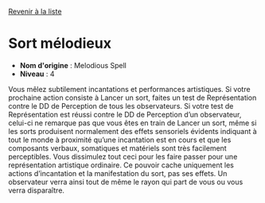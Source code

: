 [Revenir à la liste](list.md)

# Sort mélodieux

 * **Nom d'origine** : Melodious Spell
 * **Niveau** : 4


<p>Vous mêlez subtilement incantations et performances artistiques. Si votre prochaine action consiste à Lancer un sort, faites un test de Représentation contre le DD de Perception de tous les observateurs. Si votre test de Représentation est réussi contre le DD de Perception d’un observateur, celui-ci ne remarque pas que vous êtes en train de Lancer un sort, même si les sorts produisent normalement des effets sensoriels évidents indiquant à tout le monde à proximité qu’une incantation est en cours et que les composants verbaux, somatiques et matériels sont très facilement perceptibles. Vous dissimulez tout ceci pour les faire passer pour une représentation artistique ordinaire. Ce pouvoir cache uniquement les actions d’incantation et la manifestation du sort, pas ses effets. Un observateur verra ainsi tout de même le rayon qui part de vous ou vous verra disparaître.</p>